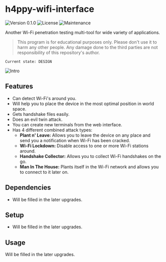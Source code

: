 # h4ppy-wifi-interface

![Version 0.1.0](https://img.shields.io/badge/version-0.1.0-blue) ![License](https://img.shields.io/badge/Licence-MIT-green) ![Maintenance](https://img.shields.io/maintenance/yes/2023)

Another Wi-Fi penetration testing multi-tool for wide variety of applications.

> This program is for educational purposes only. Please don't use it to harm any other people. Any damage done to the third parties are not responsibility of this repository's author.

```
Current state: DESIGN
```

![Intro]()

## Features

- Can detect Wi-Fi's around you.
- Will help you to place the device in the most optimal position in world space.
- Gets handshake files easily.
- Does an evil twin attack.
- You can create new terminals from the web interface.
- Has 4 different combined attack types:
  - **Plant n' Leave:** Allows you to leave the device on any place and send you a notification when Wi-Fi has been cracked.
  - **Wi-Fi Lockdown:** Disable access to one or more Wi-Fi stations around.
  - **Handshake Collector:** Allows you to collect Wi-Fi handshakes on the go.
  - **Man In The House:** Plants itself in the Wi-Fi network and allows you to connect to it later on.

## Dependencies

- Will be filled in the later upgrades.

## Setup

- Will be filled in the later upgrades.

## Usage

Will be filled in the later upgrades.
